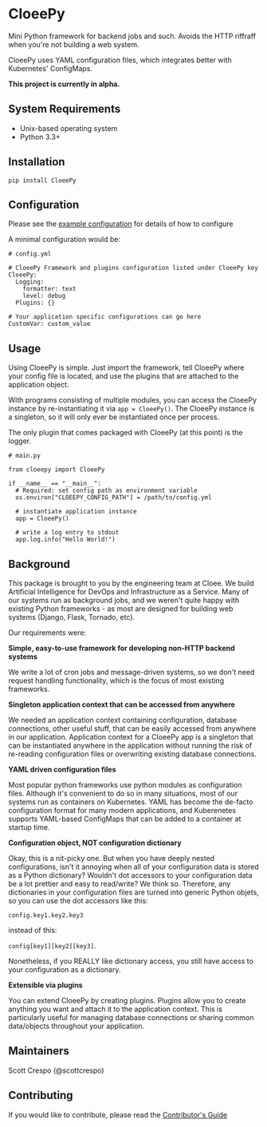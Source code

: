 # CloeePy
Mini Python framework for backend jobs and such. Avoids the HTTP riffraff when you're
not building a web system.

CloeePy uses YAML configuration files, which integrates better with Kubernetes'
ConfigMaps.

**This project is currently in alpha.**

## System Requirements
- Unix-based operating system
- Python 3.3+

## Installation
`pip install CloeePy`

## Configuration
Please see the [example configuration](./example-config.yml) for details of how to configure

A minimal configuration would be:

```
# config.yml

# CloeePy Framework and plugins configuration listed under CloeePy key
CloeePy:
  Logging:
    formatter: text
    level: debug
  Plugins: {}

# Your application specific configurations can go here
CustomVar: custom_value
```

## Usage
Using CloeePy is simple. Just import the framework, tell CloeePy where your config file
is located, and use the plugins that are attached to the application object.

With programs consisting of multiple modules, you can access the CloeePy instance
by re-instantiating it via `app = CloeePy()`. The CloeePy instance is a singleton,
so it will only ever be instantiated once per process.

The only plugin that comes packaged with CloeePy (at this point) is the logger.

```
# main.py

from cloeepy import CloeePy

if __name__ == "__main__":
  # Required: set config path as environment variable
  os.environ["CLOEEPY_CONFIG_PATH"] = /path/to/config.yml

  # instantiate application instance
  app = CloeePy()

  # write a log entry to stdout
  app.log.info("Hello World!")
```


## Background
This package is brought to you by the engineering team at Cloee. We build
Artificial Intelligence for DevOps and Infrastructure as a Service. Many of our
systems run as background jobs, and we weren't quite happy with existing Python
frameworks - as most are designed for building web systems (Django, Flask, Tornado, etc).

Our requirements were:

**Simple, easy-to-use framework for developing non-HTTP backend systems**

We write a lot of cron jobs and message-driven systems, so we don't need request
handling functionality, which is the focus of most existing frameworks.

**Singleton application context that can be accessed from anywhere**

We needed an application context containing configuration, database connections, other
useful stuff, that can be easily accessed from anywhere in our application.
Application context for a CloeePy app is a singleton that can be instantiated
anywhere in the application without running the risk of re-reading configuration
files or overwriting existing database connections.

**YAML driven configuration files**

Most popular python frameworks use python modules as configuration files. Although it's
convenient to do so in many situations, most of our systems run as containers on
Kubernetes. YAML has become the de-facto configuration format for many modern
applications, and Kuberenetes supports YAML-based ConfigMaps that can be added to
a container at startup time.

**Configuration object, NOT configuration dictionary**

Okay, this is a nit-picky one. But when you have deeply nested configurations,
isn't it annoying when all of your configuration data is stored as a Python dictionary?
Wouldn't dot accessors to your configuration data be a lot prettier and easy to
read/write? We think so. Therefore, any dictionaries in your configuration files
are turned into generic Python objets, so you can use the dot accessors like this:

`config.key1.key2.key3`

instead of this:

`config[key1][key2][key3]`.

Nonetheless, if you REALLY like dictionary access, you still have access to
your configuration as a dictionary.

**Extensible via plugins**

You can extend CloeePy by creating plugins. Plugins allow you to create
anything you want and attach it to the application context. This is particularly
useful for managing database connections or sharing common data/objects
throughout your application.

## Maintainers
Scott Crespo (@scottcrespo)

## Contributing
If you would like to contribute, please read the [Contributor's Guide](./CONTRIBUTING.md)
